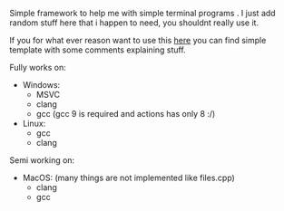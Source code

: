 Simple framework to help me with simple terminal programs .
I just add random stuff here that i happen to need, you shouldnt really use it.

If you for what ever reason want to use this [here](https://github.com/kapigames/apf_template) you can find simple template with some comments explaining stuff.

Fully works on:
- Windows:
  - MSVC
  - clang
  - gcc     (gcc 9 is required and actions has only 8 :/)
- Linux:
  - gcc
  - clang

Semi working on:
- MacOS:    (many things are not implemented like files.cpp)
  - clang
  - gcc